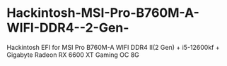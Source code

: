 # Hackintosh-MSI-Pro-B760M-A-WIFI-DDR4--2-Gen-
Hackintosh EFI for MSI Pro B760M-A WIFI DDR4 Ⅱ(2 Gen) + i5-12600kf + Gigabyte Radeon RX 6600 XT Gaming OC 8G
